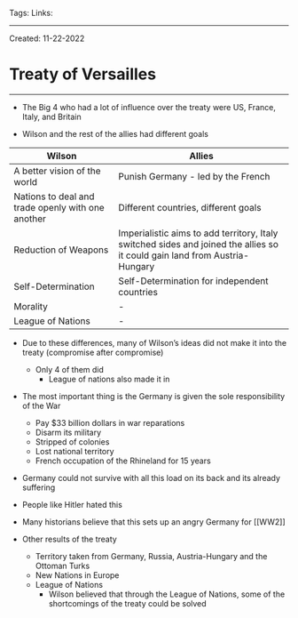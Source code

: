 Tags:
Links: 

---
Created: 11-22-2022
# Treaty of Versailles
---

- The Big 4 who had a lot of influence over the treaty were US, France, Italy, and Britain

- Wilson and the rest of the allies had different goals

| **Wilson**                                        | **Allies**                                                                                                                 |
| ------------------------------------------------- | -------------------------------------------------------------------------------------------------------------------------- |
| A better vision of the world                      | Punish Germany - led by the French                                                                                         |
| Nations to deal and trade openly with one another | Different countries, different goals                                                                                       |
| Reduction of Weapons                              | Imperialistic aims to add territory, Italy switched sides and joined the allies so it could gain land from Austria-Hungary |
| Self-Determination                                | Self-Determination for independent countries                                                                               |
| Morality                                          | -                                                                                                                          |
| League of Nations                                 | -                                                                                                                          |

- Due to these differences, many of Wilson’s ideas did not make it into the treaty (compromise after compromise)
	- Only 4 of them did
		- League of nations also made it in
- The most important thing is the Germany is given the sole responsibility of the War
	- Pay $33 billion dollars in war reparations
	- Disarm its military
	- Stripped of colonies
	- Lost national territory
	- French occupation of the Rhineland for 15 years
- Germany could not survive with all this load on its back and its already suffering
- People like Hitler hated this
- Many historians believe that this sets up an angry Germany for [[WW2]]

- Other results of the treaty
	- Territory taken from Germany, Russia, Austria-Hungary and the Ottoman Turks
	- New Nations in Europe
	- League of Nations
		- Wilson believed that through the League of Nations, some of the shortcomings of the treaty could be solved


